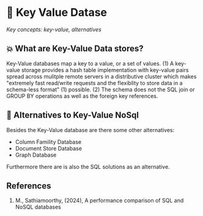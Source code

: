 # 📑 Key Value Datase

_Key concepts: key-value, alternatives_

## 💥 What are Key-Value Data stores?

Key-Value databases map a key to a value, or a set of values. (1) A key-value storage provides a hash table implementation with key-value pairs spread across mulitple remote servers in a distributive cluster which makes "extremely fast read/write requests and the flexiblity to store data in a schema-less format" (1) possible. (2) The schema does not the SQL join or GROUP BY operations as well as the foreign key references.

## 🫨 Alternatives to Key-Value NoSql

Besides the Key-Value database are there some other alternatives:

- Column Famility Database
- Document Store Database
- Graph Database

Furthermore there are is also the SQL solutions as an alternative.

## References

1. M., Sathiamoorthy, (2024), A performance comparison of SQL and NoSQL databases
